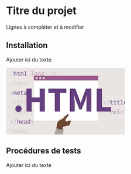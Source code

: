 # Titre du projet

Lignes à compléter et à modifier


## Installation

Ajouter ici du texte

![](WEBHTML.png)


## Procédures de tests

Ajouter ici du texte



